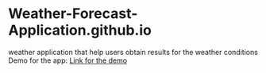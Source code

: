 # Weather-Forecast-Application.github.io
 weather application that help users obtain results for the weather conditions
 Demo for the app: <a href="https://www.youtube.com/watch?v=mab7BLELxpA">Link for the demo</a>
